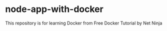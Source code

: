# node-app-with-docker

This repository is for learning Docker from Free Docker Tutorial by Net Ninja
